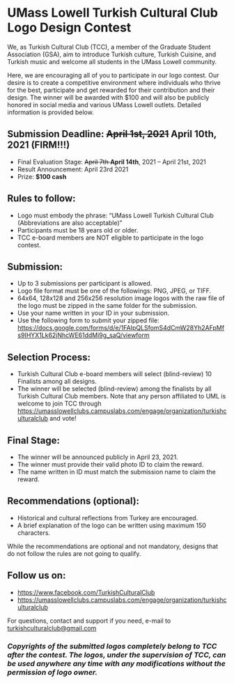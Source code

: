 # UMass Lowell Turkish Cultural Club Logo Design Contest

We, as Turkish Cultural Club (TCC), a member of the Graduate Student Association (GSA), aim to introduce Turkish culture, Turkish Cuisine, and Turkish music and welcome all students in the UMass Lowell community. 

Here, we are encouraging all of you to participate in our logo contest. Our desire is to create a competitive environment where individuals who thrive for the best, participate and get rewarded for their contribution and their design. The winner will be awarded with $100 and will also be publicly honored in social media and various UMass Lowell outlets. 
Detailed information is provided below.

## Submission Deadline: <del>April 1st, 2021</del> **April 10th, 2021 (FIRM!!!)**
- Final Evaluation Stage: <del>April 7th </del> **April 14th**, 2021 – April 21st, 2021
- Result Announcement: April 23rd 2021
- Prize: **$100 cash**

## Rules to follow:
-	Logo must embody the phrase: “UMass Lowell Turkish Cultural Club (Abbreviations are also acceptable)”
-	Participants must be 18 years old or older.
-	TCC e-board members are NOT eligible to participate in the logo contest.

## Submission:
-	Up to 3 submissions per participant is allowed.
-	Logo file format must be one of the followings: PNG, JPEG, or TIFF. 
-	64x64, 128x128 and 256x256 resolution image logos with the raw file of the logo must be zipped in the same folder for the submission.
-	Use your name written in your ID in your submission.
-	Use the following form to submit your zipped file: https://docs.google.com/forms/d/e/1FAIpQLSfomS4dCmW28Yh2AFpMfs9IHYX1Lk62jNhcWE61ddMi9g_saQ/viewform

## Selection Process:
-	Turkish Cultural Club e-board members will select (blind-review) 10 Finalists among all designs.
-	The winner will be selected (blind-review) among the finalists by all Turkish Cultural Club members. Note that any person affiliated to UML is welcome to join TCC through https://umasslowellclubs.campuslabs.com/engage/organization/turkishculturalclub and vote! 

## Final Stage:
-	The winner will be announced publicly in April 23, 2021. 
-	The winner must provide their valid photo ID to claim the reward.
-	The name written in ID must match the submission name to claim the reward.

## Recommendations (optional):
-	Historical and cultural reflections from Turkey are encouraged.
-	A brief explanation of the logo can be written using maximum 150 characters.

While the recommendations are optional and not mandatory, designs that do not follow the rules are not going to qualify.

## Follow us on:
-	https://www.facebook.com/TurkishCulturalClub
-	https://umasslowellclubs.campuslabs.com/engage/organization/turkishculturalclub

For questions, contact and support if you need, e-mail to turkishculturalclub@gmail.com

### *Copyrights of the submitted logos completely belong to TCC after the contest. The logos, under the supervision of TCC, can be used anywhere any time with any modifications without the permission of logo owner.*
